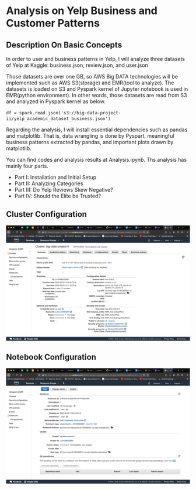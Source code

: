 # Analysis on Yelp Business and Customer Patterns

## Description On Basic Concepts

In order to user and business patterns in Yelp, I will analyze three datasets of Yelp at Kaggle: business.json, review.json, and user.json

Those datasets are over one GB, so AWS Big DATA technologies will be implemented such as AWS S3(storage) and EMR(tool to analyze). The datasets is loaded on S3 and Pyspark kernel of Jupyter notebook is used in EMR(python environment). In other words, those datasets are read from S3 and analyzed in Pyspark kernel as below.
```
df = spark.read.json('s3://big-data-project-ii/yelp_academic_dataset_business.json')
```

Regarding the analysis, I will install essential dependencies such as pandas and matplotlib. That is, data wrangling is done by Pyspart, meaningful business patterns extracted by pandas, and important plots drawn by matplotlib.

You can find codes and analysis results at Analysis.ipynb. Ths analysis has mainly four parts.

- Part I: Installation and Initial Setup
- Part II:  Analyzing Categories
- Part III: Do Yelp Reviews Skew Negative?
- Part IV: Should the Elite be Trusted?

## Cluster Configuration

![](1.png)

## Notebook Configuration

![](2.png)